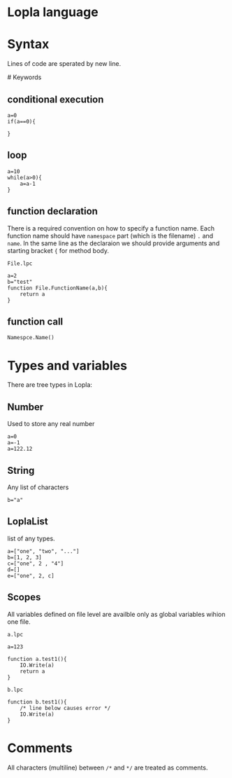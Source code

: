 # Lopla language

# Syntax
Lines of code are sperated by new line.

<a name="Keywords"/>
# Keywords

## conditional execution
```
a=0
if(a==0){

}
```
## loop
```
a=10
while(a>0){
    a=a-1
}
```

## function declaration
There is a required convention on how to specify a function name. Each function name should have `namespace` part (which is the filename) `.` and  `name`. In the same line as the declaraion we should provide arguments and starting bracket `{` for method body.

`File.lpc`
```
a=2
b="test"
function File.FunctionName(a,b){
    return a
}
```
## function call
```
Namespce.Name()
```

# Types and variables
There are tree types in Lopla:
## Number 
Used to store any real number 
```
a=0
a=-1
a=122.12
```
## String 

Any list of characters 
``` 
b="a" 
```

## LoplaList

list of any types.
```
a=["one", "two", "..."]
b=[1, 2, 3]
c=["one", 2 , "4"]
d=[]
e=["one", 2, c]
```

## Scopes
All variables defined on file level are availble only as global variables wihion one file.

`a.lpc`
```
a=123

function a.test1(){
    IO.Write(a)
    return a
}
```

`b.lpc`
```
function b.test1(){
    /* line below causes error */
    IO.Write(a)
}
```

# Comments
All characters (multiline) between `/*` and `*/` are treated as comments.
